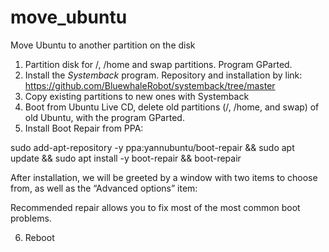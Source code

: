 # move_ubuntu
Move Ubuntu to another partition on the disk

1. Partition disk for /, /home and swap partitions. Program GParted.
2. Install the *Systemback* program. Repository and installation by link: https://github.com/BluewhaleRobot/systemback/tree/master
3. Copy existing partitions to new ones with Systemback
4. Boot from Ubuntu Live CD, delete old partitions (/, /home, and swap) of old Ubuntu, with the program GParted.
5. Install Boot Repair from PPA:
   
sudo add-apt-repository -y ppa:yannubuntu/boot-repair && sudo apt update && sudo apt install -y boot-repair && boot-repair

After installation, we will be greeted by a window with two items to choose from, as well as the “Advanced options” item: 

Recommended repair allows you to fix most of the most common boot problems.

6. Reboot

